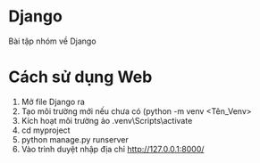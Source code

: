# Django
 Bài tập nhóm về Django


# Cách sử dụng Web
1. Mở file Django ra
2. Tạo môi trường mới nếu chưa có (python -m venv <Tên_Venv>
3. Kích hoạt môi trường ảo
\.venv\Scripts\activate
4. cd myproject
5. python manage.py runserver
6. Vào trình duyệt nhập địa chỉ http://127.0.0.1:8000/